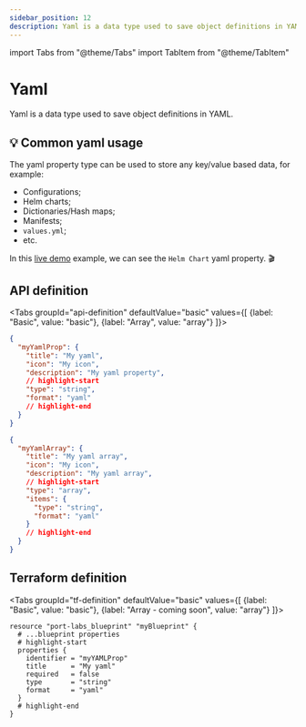 ```yaml
---
sidebar_position: 12
description: Yaml is a data type used to save object definitions in YAML
---
```


import Tabs from "@theme/Tabs"
import TabItem from "@theme/TabItem"

# Yaml

Yaml is a data type used to save object definitions in YAML.

## 💡 Common yaml usage

The yaml property type can be used to store any key/value based data, for example:

- Configurations;
- Helm charts;
- Dictionaries/Hash maps;
- Manifests;
- `values.yml`;
- etc.

In this [live demo](https://demo.getport.io/services) example, we can see the `Helm Chart` yaml property. 🎬

## API definition

<Tabs groupId="api-definition" defaultValue="basic" values={[
{label: "Basic", value: "basic"},
{label: "Array", value: "array"}
]}>

<TabItem value="basic">

```json showLineNumbers
{
  "myYamlProp": {
    "title": "My yaml",
    "icon": "My icon",
    "description": "My yaml property",
    // highlight-start
    "type": "string",
    "format": "yaml"
    // highlight-end
  }
}
```

</TabItem>
<TabItem value="array">

```json showLineNumbers
{
  "myYamlArray": {
    "title": "My yaml array",
    "icon": "My icon",
    "description": "My yaml array",
    // highlight-start
    "type": "array",
    "items": {
      "type": "string",
      "format": "yaml"
    }
    // highlight-end
  }
}
```

</TabItem>
</Tabs>

## Terraform definition

<Tabs groupId="tf-definition" defaultValue="basic" values={[
{label: "Basic", value: "basic"},
{label: "Array - coming soon", value: "array"}
]}>

<TabItem value="basic">

```hcl showLineNumbers
resource "port-labs_blueprint" "myBlueprint" {
  # ...blueprint properties
  # highlight-start
  properties {
    identifier = "myYAMLProp"
    title      = "My yaml"
    required   = false
    type       = "string"
    format     = "yaml"
  }
  # highlight-end
}
```

</TabItem>
</Tabs>
